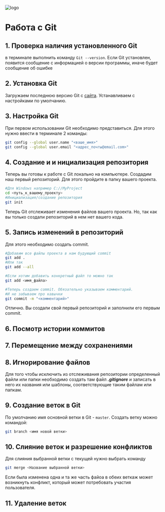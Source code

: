 ![logo](Git-Logo-2Color.png)
# Работа с Git
## 1. Проверка наличия установленного Git
в терминале выполнить команду `Git --version`. Если Git установлен, появится сообщение с информацией о версии программы, иначе будет сообщение об ошибке
## 2. Установка Git
Загружаем последнюю версию Git с [сайта](https://git-scm.com/downloads). Устанавливаем с настройками по умолчанию.
## 3. Настройка Git
При первом использовании Git необходимо представиться. Для этого нужно ввести в терминале 2 команды:
```Bash
git config --global user.name "<ваше_имя>"
git config --global user.email "<адрес_почты@email.com>"
```
## 4. Создание и и нициализация репозитория
Теперь вы готовы к работе с Git локально на компьютере.
Создадим наш первый репозиторий. Для этого пройдите в папку вашего проекта.
```Bash 
#Для Windows например С://MyProject
cd <путь_к_вашему_проекту>
#Инициализация/создание репозитория
git init
```
Теперь Git отслеживает изменения файлов вашего проекта. Но, так как вы только создали репозиторий в нем нет вашего кода.
## 5. Запись изменений в репозиторий
Для этого необходимо создать commit.
```Bash 
#Добавим все файлы проекта в нам будующий commit
git add .
#Или так
git add --all

#Если хотим добавить конкретный файл то можно так
git add <имя_файла> 

#Теперь создаем commit. Обязательно указываем комментарий.
#И не забываем про кавычки
git commit -m "<комментарий>"
```
Отлично. Вы создали свой первый репозиторий и заполнили его первым commit.
## 6. Посмотр истории коммитов
## 7. Перемещение между сохранениями
## 8. Игнорирование файлов
Для того чтобы исключить из отслеживания репозитории определенный файли или папки необходимо создать там файл ***.gitignore*** и записать в него их названия или шаблоны, соответствующие таким файлам или папкам.
## 9. Создание веток в Git 
По умолчанию имя основной ветки в Git - 
`master`. Создать ветку можно командой:
```Bash
git branch <имя новой ветки>
```
## 10. Слияние веток и разрешение конфликтов
Для слияния выбранной ветки с текущей нужно выбрать команду 
```Bash
git merge <Название выбранной ветки>
```
Если была изменена одна и та же часть файоа в обеих веткаж может возникнуть конфликт, который может потребовать участия пользователя.
## 11. Удаление веток
